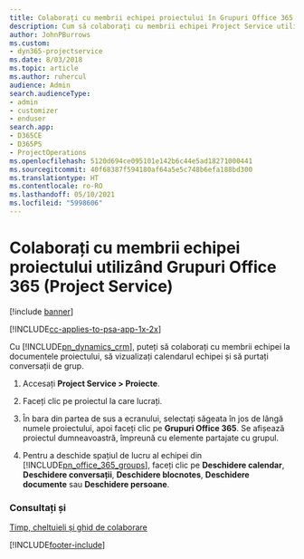 ```yaml
---
title: Colaborați cu membrii echipei proiectului în Grupuri Office 365
description: Cum să colaborați cu membrii echipei Project Service utilizând Grupuri Office 365
author: JohnPBurrows
ms.custom:
- dyn365-projectservice
ms.date: 8/03/2018
ms.topic: article
ms.author: ruhercul
audience: Admin
search.audienceType:
- admin
- customizer
- enduser
search.app:
- D365CE
- D365PS
- ProjectOperations
ms.openlocfilehash: 5120d694ce095101e142b6c44e5ad18271000441
ms.sourcegitcommit: 40f68387f594180af64a5e5c748b6efa188bd300
ms.translationtype: HT
ms.contentlocale: ro-RO
ms.lasthandoff: 05/10/2021
ms.locfileid: "5998606"
---
```

# <a name="collaborate-with-your-project-team-members-with-office-365-groups-project-service"></a>Colaborați cu membrii echipei proiectului utilizând Grupuri Office 365 (Project Service)

[!include [banner](../includes/psa-now-project-operations.md)]

[!INCLUDE[cc-applies-to-psa-app-1x-2x](../includes/cc-applies-to-psa-app-1x-2x.md)]

Cu [!INCLUDE[pn_dynamics_crm](../includes/pn-dynamics-crm.md)], puteți să colaborați cu membrii echipei la documentele proiectului, să vizualizați calendarul echipei și să purtați conversații de grup.  
  
1. Accesați **Project Service > Proiecte**.  
  
2. Faceți clic pe proiectul la care lucrați.  
  
3. În bara din partea de sus a ecranului, selectați săgeata în jos de lângă numele proiectului, apoi faceți clic pe **Grupuri Office 365**. Se afișează proiectul dumneavoastră, împreună cu elemente partajate cu grupul.  
  
4. Pentru a deschide spațiul de lucru al echipei din [!INCLUDE[pn_office_365_groups](../includes/pn-office-365-groups.md)], faceți clic pe **Deschidere calendar**, **Deschidere conversații**, **Deschidere blocnotes**, **Deschidere documente** sau **Deschidere persoane**.  
  
### <a name="see-also"></a>Consultați și  
 [Timp, cheltuieli și ghid de colaborare](../psa/time-expense-collaboration-guide.md)


[!INCLUDE[footer-include](../includes/footer-banner.md)]